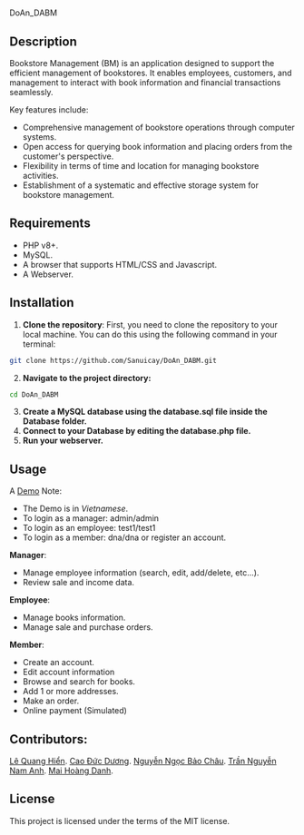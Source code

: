 # 
DoAn_DABM

## Description
Bookstore Management (BM) is an application designed to support the efficient management of bookstores. It enables employees, customers, and management to interact with book information and financial transactions seamlessly.

Key features include:
- Comprehensive management of bookstore operations through computer systems.
- Open access for querying book information and placing orders from the customer's perspective.
- Flexibility in terms of time and location for managing bookstore activities.
- Establishment of a systematic and effective storage system for bookstore management.

## Requirements
- PHP v8+.
- MySQL.
- A browser that supports HTML/CSS and Javascript.
- A Webserver.

## Installation
1. **Clone the repository**: First, you need to clone the repository to your local machine. You can do this using the following command in your terminal:

```bash
git clone https://github.com/Sanuicay/DoAn_DABM.git
```
2. **Navigate to the project directory:**

```bash
cd DoAn_DABM
```
3. **Create a MySQL database using the database.sql file inside the Database folder.**
4. **Connect to your Database by editing the database.php file.**
5. **Run your webserver.**


## Usage
A [Demo](https://pages.github.com/)
Note: 
- The Demo is in *Vietnamese*.
- To login as a manager: admin/admin
- To login as an employee: test1/test1
- To login as a member: dna/dna or register an account.

**Manager**: 
- Manage employee information (search, edit, add/delete, etc...).
- Review sale and income data.

**Employee**:
- Manage books information.
- Manage sale and purchase orders.

**Member**:
- Create an account.
- Edit account information
- Browse and search for books.
- Add 1 or more addresses.
- Make an order.
- Online payment (Simulated)

## Contributors:
[Lê Quang Hiển](https://github.com/LittleArm).
[Cao Đức Dương](https://github.com/Sanuicay).
[Nguyễn Ngọc Bảo Châu](https://github.com/boochou).
[Trần Nguyễn Nam Anh](https://github.com/MangCau).
[Mai Hoàng Danh](https://github.com/znhg23).

## License
This project is licensed under the terms of the MIT license.
